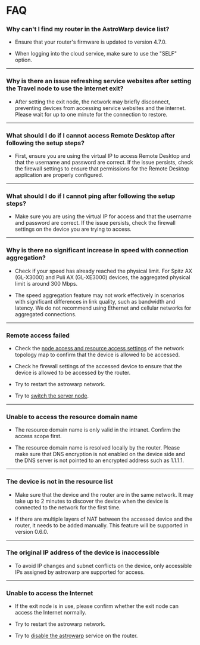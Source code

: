 # FAQ

### **Why can't I find my router in the AstroWarp device list?**

* Ensure that your router's firmware is updated to version 4.7.0.

* When logging into the cloud service, make sure to use the "SELF" option.

---

### **Why is there an issue refreshing service websites after setting the Travel node to use the internet exit?**

* After setting the exit node, the network may briefly disconnect, preventing devices from accessing service websites and the internet. Please wait for up to one minute for the connection to restore.

---

### **What should I do if I cannot access Remote Desktop after following the setup steps?**

* First, ensure you are using the virtual IP to access Remote Desktop and that the username and password are correct. If the issue persists, check the firewall settings to ensure that permissions for the Remote Desktop application are properly configured.
  
---

### **What should I do if I cannot ping after following the setup steps?**

* Make sure you are using the virtual IP for access and that the username and password are correct. If the issue persists, check the firewall settings on the device you are trying to access.


---

### **Why is there no significant increase in speed with connection aggregation?**

* Check if your speed has already reached the physical limit. For Spitz AX (GL-X3000) and Puli AX (GL-XE3000) devices, the aggregated physical limit is around 300 Mbps.

* The speed aggregation feature may not work effectively in scenarios with significant differences in link quality, such as bandwidth and latency. We do not recommend using Ethernet and cellular networks for aggregated connections.

---

### **Remote access failed**

* Check the [node access and resource access settings](../quick_start/index.md/#access-permission-settings) of the network topology map to confirm that the device is allowed to be accessed.

* Check he firewall settings of the accessed device to ensure that the device is allowed to be accessed by the router.

* Try to restart the astrowarp network.

* Try to [switch the server node](../quick_start/index.md/#switch-cloud-node-location).

---

### **Unable to access the resource domain name**

* The resource domain name is only valid in the intranet. Confirm the access scope first.

* The resource domain name is resolved locally by the router. Please make sure that DNS encryption is not enabled on the device side and the DNS server is not pointed to an encrypted address such as 1.1.1.1.

---

### **The device is not in the resource list**

* Make sure that the device and the router are in the same network. It may take up to 2 minutes to discover the device when the device is connected to the network for the first time.

* If there are multiple layers of NAT between the accessed device and the router, it needs to be added manually. This feature will be supported in version 0.6.0.

---

### **The original IP address of the device is inaccessible**

* To avoid IP changes and subnet conflicts on the device, only accessible IPs assigned by astrowarp are supported for access.

---

### **Unable to access the Internet**

* If the exit node is in use, please confirm whether the exit node can access the Internet normally.

* Try to restart the astrowarp network.

* Try to [disable the astrowarp](../quick_start/index.md/#disable-astrowarp-services) service on the router.

<!-- --- -->

<!-- Still have questions? Visit our [Community Forum](https://forum.gl-inet.com){target="_blank"}. -->
